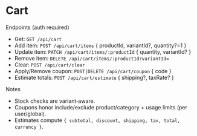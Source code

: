 # Cart

Endpoints (auth required)
- Get: `GET /api/cart`
- Add item: `POST /api/cart/items` { productId, variantId?, quantity?=1 }
- Update item: `PATCH /api/cart/items/:productId` { quantity, variantId? }
- Remove item: `DELETE /api/cart/items/:productId?variantId=`
- Clear: `POST /api/cart/clear`
- Apply/Remove coupon: `POST|DELETE /api/cart/coupon` { code }
- Estimate totals: `POST /api/cart/estimate` { shipping?, taxRate? }

Notes
- Stock checks are variant‑aware.
- Coupons honor include/exclude product/category + usage limits (per user/global).
- Estimates compute `{ subtotal, discount, shipping, tax, total, currency }`.
